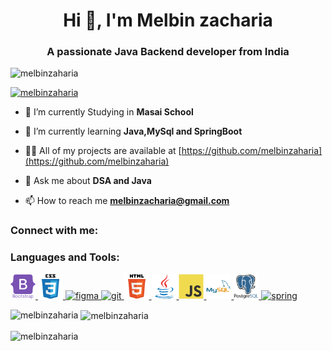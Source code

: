 
<h1 align="center">Hi 👋, I'm Melbin zacharia</h1>
<h3 align="center">A passionate Java Backend developer from India</h3>

<p align="left"> <img src="https://komarev.com/ghpvc/?username=melbinzaharia&label=Profile%20views&color=0e75b6&style=flat" alt="melbinzaharia" /> </p>

<p align="left"> <a href="https://github.com/ryo-ma/github-profile-trophy"><img src="https://github-profile-trophy.vercel.app/?username=melbinzaharia" alt="melbinzaharia" /></a> </p>

- 🔭 I’m currently Studying in **Masai School**

- 🌱 I’m currently learning **Java,MySql and SpringBoot**

- 👨‍💻 All of my projects are available at [https://github.com/melbinzaharia](https://github.com/melbinzaharia)

- 💬 Ask me about **DSA and Java**

- 📫 How to reach me **melbinzacharia@gmail.com**

<h3 align="left">Connect with me:</h3>
<p align="left">
</p>

<h3 align="left">Languages and Tools:</h3>
<p align="left"> <a href="https://getbootstrap.com" target="_blank" rel="noreferrer"> <img src="https://raw.githubusercontent.com/devicons/devicon/master/icons/bootstrap/bootstrap-plain-wordmark.svg" alt="bootstrap" width="40" height="40"/> </a> <a href="https://www.w3schools.com/css/" target="_blank" rel="noreferrer"> <img src="https://raw.githubusercontent.com/devicons/devicon/master/icons/css3/css3-original-wordmark.svg" alt="css3" width="40" height="40"/> </a> <a href="https://www.figma.com/" target="_blank" rel="noreferrer"> <img src="https://www.vectorlogo.zone/logos/figma/figma-icon.svg" alt="figma" width="40" height="40"/> </a> <a href="https://git-scm.com/" target="_blank" rel="noreferrer"> <img src="https://www.vectorlogo.zone/logos/git-scm/git-scm-icon.svg" alt="git" width="40" height="40"/> </a> <a href="https://www.w3.org/html/" target="_blank" rel="noreferrer"> <img src="https://raw.githubusercontent.com/devicons/devicon/master/icons/html5/html5-original-wordmark.svg" alt="html5" width="40" height="40"/> </a> <a href="https://www.java.com" target="_blank" rel="noreferrer"> <img src="https://raw.githubusercontent.com/devicons/devicon/master/icons/java/java-original.svg" alt="java" width="40" height="40"/> </a> <a href="https://developer.mozilla.org/en-US/docs/Web/JavaScript" target="_blank" rel="noreferrer"> <img src="https://raw.githubusercontent.com/devicons/devicon/master/icons/javascript/javascript-original.svg" alt="javascript" width="40" height="40"/> </a> <a href="https://www.mysql.com/" target="_blank" rel="noreferrer"> <img src="https://raw.githubusercontent.com/devicons/devicon/master/icons/mysql/mysql-original-wordmark.svg" alt="mysql" width="40" height="40"/> </a> <a href="https://www.postgresql.org" target="_blank" rel="noreferrer"> <img src="https://raw.githubusercontent.com/devicons/devicon/master/icons/postgresql/postgresql-original-wordmark.svg" alt="postgresql" width="40" height="40"/> </a> <a href="https://spring.io/" target="_blank" rel="noreferrer"> <img src="https://www.vectorlogo.zone/logos/springio/springio-icon.svg" alt="spring" width="40" height="40"/> </a> </p>

<p><img align="left" src="https://github-readme-stats.vercel.app/api/top-langs?username=melbinzaharia&show_icons=true&locale=en&layout=compact" alt="melbinzaharia" /></p>

<p>&nbsp;<img align="center" src="https://github-readme-stats.vercel.app/api?username=melbinzaharia&show_icons=true&locale=en" alt="melbinzaharia" /></p>

<p><img align="center" src="https://github-readme-streak-stats.herokuapp.com/?user=melbinzaharia&" alt="melbinzaharia" /></p>
